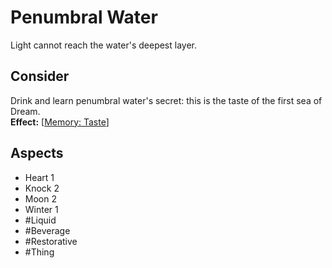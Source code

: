 # Penumbral Water
Light cannot reach the water's deepest layer.
## Consider
Drink and learn penumbral water's secret: this is the taste of the first sea of Dream.<br> **Effect:** [[Memory: Taste](https://uadaf.theevilroot.xyz/rowenarium/element/mem.Taste)]
## Aspects
- Heart 1
- Knock 2
- Moon 2
- Winter 1
- #Liquid 
- #Beverage 
- #Restorative 
- #Thing